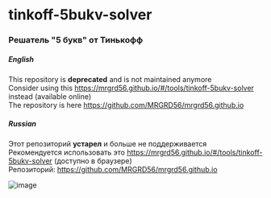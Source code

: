 # tinkoff-5bukv-solver
### Решатель "5 букв" от Тинькофф

##### English
This repository is **deprecated** and is not maintained anymore  
Consider using this https://mrgrd56.github.io/#/tools/tinkoff-5bukv-solver instead (available online)  
The repository is here https://github.com/MRGRD56/mrgrd56.github.io

##### Russian
Этот репозиторий **устарел** и больше не поддерживается  
Рекомендуется использовать это https://mrgrd56.github.io/#/tools/tinkoff-5bukv-solver (доступно в браузере)  
Репозиторий: https://github.com/MRGRD56/mrgrd56.github.io

![image](https://user-images.githubusercontent.com/35491968/196151590-4d159f33-729e-4282-b5ec-f33d2ae39953.png)
